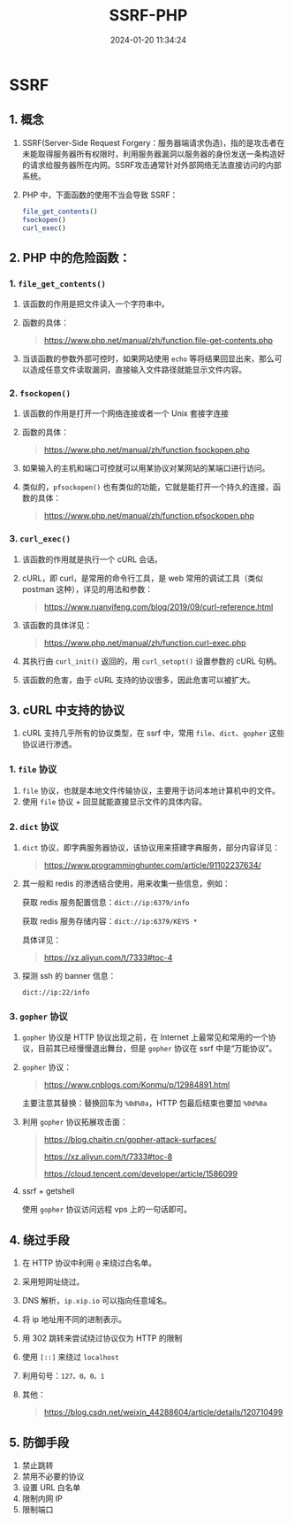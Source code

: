﻿---
title: SSRF-PHP
categories:
- Network_Security
- Web
- SSRF-PHP
tags:
- Network_Security
date: 2024-01-20 11:34:24
---

# SSRF

## 1. 概念

1. SSRF(Server-Side Request Forgery：服务器端请求伪造)，指的是攻击者在未能取得服务器所有权限时，利用服务器漏洞以服务器的身份发送一条构造好的请求给服务器所在内网。SSRF攻击通常针对外部网络无法直接访问的内部系统。

2. PHP 中，下面函数的使用不当会导致 SSRF：

    ```php
    file_get_contents()
    fsockopen()
    curl_exec()
    ```


## 2. PHP 中的危险函数：

### 1. `file_get_contents()`

1. 该函数的作用是把文件读入一个字符串中。

2. 函数的具体：

    > https://www.php.net/manual/zh/function.file-get-contents.php

3. 当该函数的参数外部可控时，如果网站使用 `echo` 等将结果回显出来，那么可以造成任意文件读取漏洞，直接输入文件路径就能显示文件内容。

### 2. `fsockopen()`

1. 该函数的作用是打开一个网络连接或者一个 Unix 套接字连接

2. 函数的具体：

    > https://www.php.net/manual/zh/function.fsockopen.php

3. 如果输入的主机和端口可控就可以用某协议对某网站的某端口进行访问。

4. 类似的，`pfsockopen()` 也有类似的功能，它就是能打开一个持久的连接，函数的具体：

    > https://www.php.net/manual/zh/function.pfsockopen.php

### 3. `curl_exec()`

1. 该函数的作用就是执行一个 cURL 会话。

2. cURL，即 curl，是常用的命令行工具，是 web 常用的调试工具（类似 postman 这种），详见的用法和参数：

    > https://www.ruanyifeng.com/blog/2019/09/curl-reference.html

3. 该函数的具体详见：

    > https://www.php.net/manual/zh/function.curl-exec.php

4. 其执行由 `curl_init()` 返回的，用 `curl_setopt()` 设置参数的 cURL 句柄。

5. 该函数的危害，由于 cURL 支持的协议很多，因此危害可以被扩大。

## 3. cURL 中支持的协议

1. cURL 支持几乎所有的协议类型，在 ssrf 中，常用 `file`、`dict`、`gopher` 这些协议进行渗透。

### 1. `file` 协议

1. `file` 协议，也就是本地文件传输协议，主要用于访问本地计算机中的文件。
2. 使用 `file` 协议 + 回显就能直接显示文件的具体内容。

### 2. `dict` 协议

1. `dict` 协议，即字典服务器协议，该协议用来搭建字典服务，部分内容详见：

    > https://www.programminghunter.com/article/91102237634/

2. 其一般和 redis 的渗透结合使用，用来收集一些信息，例如：

    获取 redis 服务配置信息：`dict://ip:6379/info`

    获取 redis 服务存储内容：`dict://ip:6379/KEYS *`

    具体详见：

    > https://xz.aliyun.com/t/7333#toc-4

3. 探测 ssh 的 banner 信息：

    `dict://ip:22/info`

### 3. `gopher` 协议

1. `gopher` 协议是 HTTP 协议出现之前，在 Internet 上最常见和常用的一个协议，目前其已经慢慢退出舞台，但是 `gopher` 协议在 ssrf 中是“万能协议”。

2. `gopher` 协议：

    > https://www.cnblogs.com/Konmu/p/12984891.html

    主要注意其替换：替换回车为 `%0d%0a`，HTTP 包最后结束也要加 `%0d%0a`

3. 利用 `gopher` 协议拓展攻击面：

    > https://blog.chaitin.cn/gopher-attack-surfaces/
    >
    > https://xz.aliyun.com/t/7333#toc-8
    >
    > https://cloud.tencent.com/developer/article/1586099

4. ssrf + getshell

    使用 `gopher` 协议访问远程 vps 上的一句话即可。

## 4. 绕过手段

1. 在 HTTP 协议中利用 `@` 来绕过白名单。

2. 采用短网址绕过。

3. DNS 解析，`ip.xip.io` 可以指向任意域名。

4. 将 ip 地址用不同的进制表示。

5. 用 302 跳转来尝试绕过协议仅为 HTTP 的限制

6. 使用 `[::]` 来绕过 `localhost`

7. 利用句号：`127。0。0。1`

8. 其他：

    > https://blog.csdn.net/weixin_44288604/article/details/120710499

## 5. 防御手段

1. 禁止跳转
2. 禁用不必要的协议
3. 设置 URL 白名单
4. 限制内网 IP
5. 限制端口


